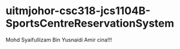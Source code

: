 # uitmjohor-csc318-jcs1104B-SportsCentreReservationSystem
Mohd Syaifullizam Bin Yusnaidi
Amir cina!!!
